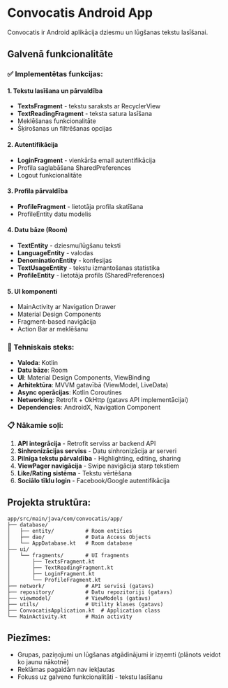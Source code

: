 # Convocatis Android App

Convocatis ir Android aplikācija dziesmu un lūgšanas tekstu lasīšanai.

## Galvenā funkcionalitāte

### ✅ Implementētas funkcijas:

#### 1. **Tekstu lasīšana un pārvaldība**
- **TextsFragment** - tekstu saraksts ar RecyclerView
- **TextReadingFragment** - teksta satura lasīšana
- Meklēšanas funkcionalitāte
- Šķirošanas un filtrēšanas opcijas

#### 2. **Autentifikācija**
- **LoginFragment** - vienkārša email autentifikācija
- Profila saglabāšana SharedPreferences
- Logout funkcionalitāte

#### 3. **Profila pārvaldība**
- **ProfileFragment** - lietotāja profila skatīšana
- ProfileEntity datu modelis

#### 4. **Datu bāze (Room)**
- **TextEntity** - dziesmu/lūgšanu teksti
- **LanguageEntity** - valodas
- **DenominationEntity** - konfesijas
- **TextUsageEntity** - tekstu izmantošanas statistika
- **ProfileEntity** - lietotāja profils (SharedPreferences)

#### 5. **UI komponenti**
- MainActivity ar Navigation Drawer
- Material Design Components
- Fragment-based navigācija
- Action Bar ar meklēšanu

### 🔧 Tehniskais steks:

- **Valoda**: Kotlin
- **Datu bāze**: Room
- **UI**: Material Design Components, ViewBinding
- **Arhitektūra**: MVVM gatavībā (ViewModel, LiveData)
- **Async operācijas**: Kotlin Coroutines
- **Networking**: Retrofit + OkHttp (gatavs API implementācijai)
- **Dependencies**: AndroidX, Navigation Component

### 📋 Nākamie soļi:

1. **API integrācija** - Retrofit serviss ar backend API
2. **Sinhronizācijas serviss** - Datu sinhronizācija ar serveri
3. **Pilnīga tekstu pārvaldība** - Highlighting, editing, sharing
4. **ViewPager navigācija** - Swipe navigācija starp tekstiem
5. **Like/Rating sistēma** - Tekstu vērtēšana
6. **Sociālo tīklu login** - Facebook/Google autentifikācija

## Projekta struktūra:

```
app/src/main/java/com/convocatis/app/
├── database/
│   ├── entity/          # Room entities
│   ├── dao/             # Data Access Objects
│   └── AppDatabase.kt   # Room database
├── ui/
│   └── fragments/       # UI fragments
│       ├── TextsFragment.kt
│       ├── TextReadingFragment.kt
│       ├── LoginFragment.kt
│       └── ProfileFragment.kt
├── network/             # API servisi (gatavs)
├── repository/          # Datu repozitoriji (gatavs)
├── viewmodel/           # ViewModels (gatavs)
├── utils/               # Utility klases (gatavs)
├── ConvocatisApplication.kt  # Application class
└── MainActivity.kt      # Main activity
```

## Piezīmes:

- Grupas, paziņojumi un lūgšanas atgādinājumi ir izņemti (plānots veidot ko jaunu nākotnē)
- Reklāmas pagaidām nav iekļautas
- Fokuss uz galveno funkcionalitāti - tekstu lasīšanu
